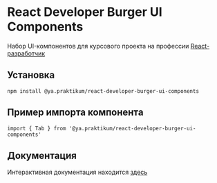 # React Developer Burger UI Components

Набор UI-компонентов для курсового проекта на профессии [Reaсt-разработчик](https://praktikum.yandex.ru/react/)

## Установка
```
npm install @ya.praktikum/react-developer-burger-ui-components
```

## Пример импорта компонента
```
import { Tab } from '@ya.praktikum/react-developer-burger-ui-components'
```

## Документация
Интерактивная документация находится [здесь](https://yandex-praktikum.github.io/react-developer-burger-ui-components/docs/)

